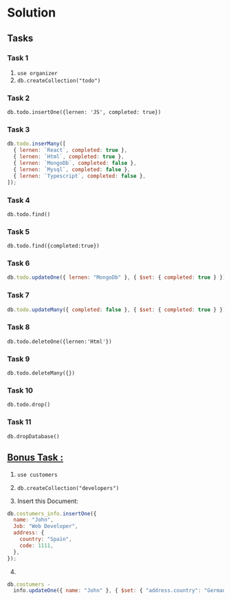 # Solution

## Tasks

### Task 1

1. `use organizer`
2. `db.createCollection("todo")`

### Task 2

`db.todo.insertOne({lernen: 'JS', completed: true})`

### Task 3

```js
db.todo.inserMany([
  { lernen: `React`, completed: true },
  { lernen: `Html`, completed: true },
  { lernen: `MongoDb`, completed: false },
  { lernen: `Mysql`, completed: false },
  { lernen: `Typescript`, completed: false },
]);
```

### Task 4

`db.todo.find()`

### Task 5

`db.todo.find({completed:true})`

### Task 6

```js
db.todo.updateOne({ lernen: "MongoDb" }, { $set: { completed: true } });
```

### Task 7

```js
db.todo.updateMany({ completed: false }, { $set: { completed: true } });
```

### Task 8

`db.todo.deleteOne({lernen:'Html'})`

### Task 9

`db.todo.deleteMany({})`

### Task 10

`db.todo.drop()`

### Task 11

`db.dropDatabase()`

## <ins>Bonus Task :</ins>

1. `use customers`

2. `db.createCollection("developers")`

3. Insert this Document:

```js
db.costumers_info.insertOne({
  name: "John",
  Job: "Web Developer",
  address: {
    country: "Spain",
    code: 1111,
  },
});
```

4.

```js
db.costumers -
  info.updateOne({ name: "John" }, { $set: { "address.country": "Germany" } });
```
